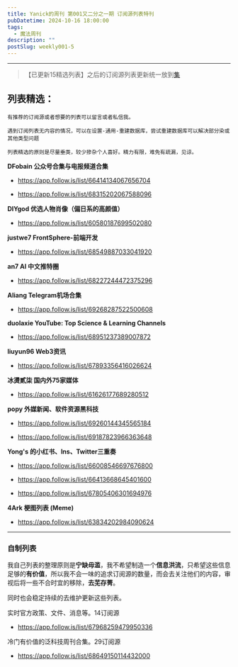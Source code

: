 ```yaml
---
title: Yanick的周刊 第001又二分之一期 订阅源列表特刊
pubDatetime: 2024-10-16 18:00:00
tags:
  - 魔法周刊
description: ""
postSlug: weekly001-5
---
```


---

> 【已更新15精选列表】之后的订阅源列表更新统一放到[集](https://blog.yanick.cn/collection/)

## 列表精选：

`有推荐的订阅源或者想要的列表可以留言或者私信我。`

`遇到订阅列表无内容的情况，可以在设置-通用-重建数据库，尝试重建数据库可以解决部分染或其他类型问题`

`列表精选的原则是尽量垂类，较少掺杂个人喜好。精力有限，难免有疏漏，见谅。`

**DFobain 公众号合集与电报频道合集**

- https://app.follow.is/list/66414134067656704

- https://app.follow.is/list/68315202067588096

**DIYgod 优选人物肖像（偏日系的高颜值）**

- https://app.follow.is/list/60580187699502080

**justwe7 FrontSphere-前端开发**

- https://app.follow.is/list/68549887033041920

**an7 AI 中文推特圈**

- https://app.follow.is/list/68227244472375296

**Aliang Telegram机场合集**

- https://app.follow.is/list/69268287522500608

**duolaxie YouTube: Top Science & Learning Channels**

- https://app.follow.is/list/68951237389007872

**liuyun96 Web3资讯**

- https://app.follow.is/list/67893356416026624

**冰燙貳柒 国内外75家媒体**

- https://app.follow.is/list/61626177689280512

**popy 外媒新闻、软件资源黑科技**

- https://app.follow.is/list/69260144345565184

- https://app.follow.is/list/69187823966363648

**Yong's 的小红书、Ins、Twitter三重奏**

- https://app.follow.is/list/66008546697676800

- https://app.follow.is/list/66413668645401600

- https://app.follow.is/list/67805406301694976

**4Ark 梗图列表 (Meme)**

- https://app.follow.is/list/63834202984090624

---

### 自制列表

我自己列表的整理原则是**宁缺毋滥**，我不希望制造一个**信息洪流**，只希望这些信息足够的**有价值**，所以我不会一味的追求订阅源的数量，而会去关注他们的内容，审视后将一些不合时宜的移除，**去芜存菁**。

同时也会稳定持续的去维护更新这些列表。

实时官方政策、文件、消息等。14订阅源

- https://app.follow.is/list/67968259479950336

冷门有价值的泛科技周刊合集。29订阅源

- https://app.follow.is/list/68649150114432000
